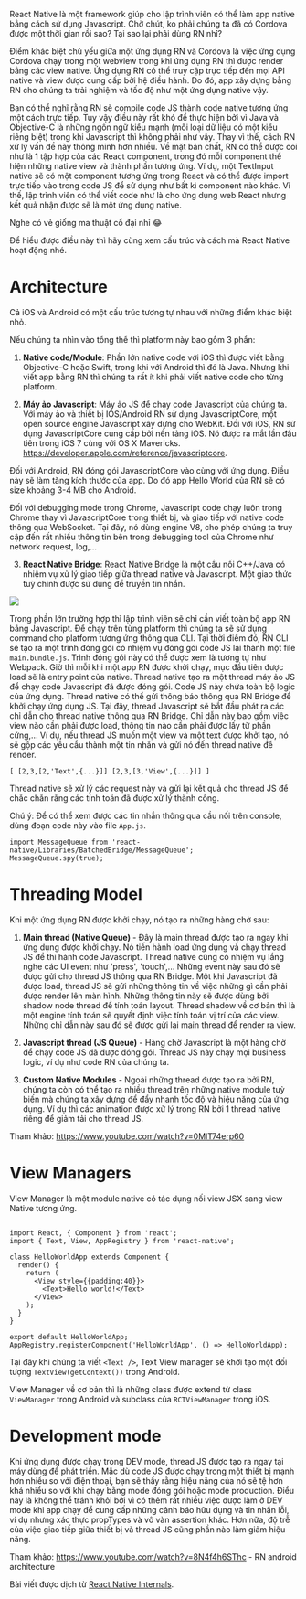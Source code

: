 React Native là một framework giúp cho lập trình viên có thể làm app native bằng cách sử dụng Javascript. Chờ chút, ko phải chúng ta đã có Cordova được một thời gian rồi sao? Tại sao lại phải dùng RN nhỉ?

Điểm khác biệt chủ yếu giữa một ứng dụng RN và Cordova là việc ứng dụng Cordova chạy trong một webview trong khi ứng dụng RN thì được render bằng các view native. Ứng dụng RN có thể truy cập trực tiếp đến mọi API native và view được cung cấp bởi hệ điều hành. Do đó, app xây dựng bằng RN cho chúng ta trải nghiệm và tốc độ như một ứng dụng native vậy.

Bạn có thể nghĩ rằng RN sẽ compile code JS thành code native tương ứng một cách trực tiếp. Tuy vậy điều này rất khó để thực hiện bởi vì Java và Objective-C là những ngôn ngữ kiểu mạnh (mỗi loại dữ liệu có một kiểu riêng biệt) trong khi Javascript thì không phải như vậy. Thay vì thế, cách RN xử lý vấn đề này thông minh hơn nhiều. Về mặt bản chất, RN có thể được coi như là 1 tập hợp của các React component, trong đó mỗi component thể hiện những native view và thành phần tương ứng. Ví dụ, một TextInput native sẽ có một component tương ứng trong React và có thể được import trực tiếp vào trong code JS để sử dụng như bất kì component nào khác. Vì thế, lập trình viên có thể viết code như là cho ứng dụng web React nhưng kết quả nhận được sẽ là một ứng dụng native.

Nghe có vẻ giống ma thuật cổ đại nhỉ 😂

Để hiểu được điều này thì hãy cùng xem cấu trúc và cách mà React Native hoạt động nhé.

# Architecture

Cả iOS và Android có một cấu trúc tương tự nhau với những điểm khác biệt nhỏ.

Nếu chúng ta nhìn vào tổng thể thì platform này bao gồm 3 phần:

1. **Native code/Module**: Phần lớn native code với iOS thì được viết bằng Objective-C hoặc Swift, trong khi với Android thì đó là Java. Nhưng khi viết app bằng RN thì chúng ta rất ít khi phải viết native code cho từng platform.

2. **Máy ảo Javascript**: Máy ảo JS để chạy code Javascript của chúng ta. Với máy ảo và thiết bị IOS/Android RN sử dụng JavascriptCore, một open source engine Javascript xây dựng cho WebKit. Đối với iOS, RN sử dụng JavascriptCore cung cấp bởi nền tảng iOS. Nó được ra mắt lần đầu tiên trong iOS 7 cùng với OS X Mavericks.
https://developer.apple.com/reference/javascriptcore.

Đối với Android, RN đóng gói JavascriptCore vào cùng với ứng dụng. Điều này sẽ làm tăng kích thước của app. Do đó app Hello World của RN sẽ có size khoảng 3-4 MB cho Android.

Đối với debugging mode trong Chrome, Javascript code chạy luôn trong Chrome thay vì JavascriptCore trong thiết bị, và giao tiếp với native code thông qua WebSocket. Tại đây, nó dùng engine V8, cho phép chúng ta truy cập đến rất nhiều thông tin bên trong debugging tool của Chrome như network request, log,...

3. **React Native Bridge**: React Native Bridge là một cầu nối C++/Java có nhiệm vụ xử lý giao tiếp giữa thread native và Javascript. Một giao thức tuỳ chỉnh được sử dụng để truyền tin nhắn.

![](https://images.viblo.asia/483b17f2-435b-4265-8e51-ee8f60d97915.png)

Trong phần lớn trường hợp thì lập trình viên sẽ chỉ cần viết toàn bộ app RN bằng Javascript. Để chạy trên từng platform thì chúng ta sẽ sử dụng command cho platform tương ứng thông qua CLI. Tại thời điểm đó, RN CLI sẽ tạo ra một trình đóng gói có nhiệm vụ đóng gói code JS lại thành một file `main.bundle.js`.  Trình đóng gói này có thể được xem là tương tự như Webpack. Giờ thì mỗi khi một app RN được khởi chạy, mục đầu tiên được load sẽ là entry point của native. Thread native tạo ra một thread máy ảo JS để chạy code Javascript đã được đóng gói. Code JS này chứa toàn bộ logic của ứng dụng. Thread native có thể gửi thông báo thông qua RN Bridge để khởi chạy ứng dụng JS. Tại đây, thread Javascript sẽ bắt đầu phát ra các chỉ dẫn cho thread native thông qua RN Bridge. Chỉ dẫn này bao gồm việc view nào cần phải được load, thông tin nào cần phải được lấy từ phần cứng,... Ví dụ, nếu thread JS muốn một view và một text được khởi tạo, nó sẽ gộp các yêu cầu thành một tin nhắn và gửi nó đến thread native để render.

```
[ [2,3,[2,'Text',{...}]] [2,3,[3,'View',{...}]] ]
```
    
Thread native sẽ xử lý các request này và gửi lại kết quả cho thread JS để chắc chắn rằng các tính toán đã được xử lý thành công.

Chú ý: Để có thể xem được các tin nhắn thông qua cầu nối trên console, dùng đoạn code này vào file `App.js`.

```
import MessageQueue from 'react-native/Libraries/BatchedBridge/MessageQueue';
MessageQueue.spy(true);
```

# Threading Model

Khi một ứng dụng RN được khởi chạy, nó tạo ra những hàng chờ sau:

1. **Main thread (Native Queue)** - Đây là main thread được tạo ra ngay khi ứng dụng được khởi chạy. Nó tiến hành load ứng dụng và chạy thread JS để thi hành code Javascript. Thread native cũng có nhiệm vụ lắng nghe các UI event như 'press', 'touch',... Những event này sau đó sẽ được gửi cho thread JS thông qua RN Bridge. Một khi Javascript đã được load, thread JS sẽ gửi những thông tin về việc những gì cần phải được render lên màn hình. Những thông tin này sẽ được dùng bởi shadow node thread để tính toán layout. Thread shadow về cơ bản thì là một engine tính toán sẽ quyết định việc tính toán vị trí của các view. Những chỉ dẫn này sau đó sẽ được gửi lại main thread để render ra view.

2. **Javascript thread (JS Queue)** - Hàng chờ Javascript là một hàng chờ để chạy code JS đã được đóng gói. Thread JS này chạy mọi business logic, ví dụ như code RN của chúng ta. 

3. **Custom Native Modules** - Ngoài những thread được tạo ra bởi RN, chúng ta còn có thể tạo ra nhiều thread trên những native module tuỳ biến mà chúng ta xây dựng để đẩy nhanh tốc độ và hiệu năng của ứng dụng. Ví dụ thì các animation được xử lý trong RN bởi 1 thread native riêng để giảm tải cho thread JS.

Tham khảo: https://www.youtube.com/watch?v=0MlT74erp60

# View Managers

View Manager là một module native có tác dụng nối view JSX sang view Native tương ứng.

```

import React, { Component } from 'react';
import { Text, View, AppRegistry } from 'react-native';

class HelloWorldApp extends Component {
  render() {
    return (
      <View style={{padding:40}}>
        <Text>Hello world!</Text>
      </View>
    );
  }
}

export default HelloWorldApp;
AppRegistry.registerComponent('HelloWorldApp', () => HelloWorldApp);

```


Tại đây khi chúng ta viết `<Text />`, Text View manager sẽ khởi tạo một đối tượng `TextView(getContext())` trong Android.

View Manager về cơ bản thì là những class được extend từ class `ViewManager` trong Android và subclass của `RCTViewManager` trong iOS.


# Development mode

Khi ứng dụng được chạy trong DEV mode, thread JS được tạo ra ngay tại máy dùng để phát triển. Mặc dù code JS được chạy trong một thiết bị mạnh hơn nhiều so với điện thoại, bạn sẽ thấy rằng hiệu năng của nó sẽ tệ hơn khá nhiều so với khi chạy bằng mode đóng gói hoặc mode production. Điều này là không thể tránh khỏi bởi vì có thêm rất nhiều việc được làm ở DEV mode khi app chạy để cung cấp những cảnh báo hữu dụng và tin nhắn lỗi, ví dụ nhưng xác thực propTypes và vô vàn assertion khác. Hơn nữa, độ trễ của việc giao tiếp giữa thiết bị và thread JS cũng phần nào làm giảm hiệu năng. 

Tham khảo: https://www.youtube.com/watch?v=8N4f4h6SThc - RN android architecture

Bài viết được dịch từ [React Native Internals](https://www.reactnative.guide/3-react-native-internals/3.1-react-native-internals.html).